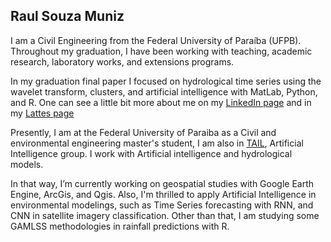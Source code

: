 ## Raul Souza Muniz
I am a Civil Engineering from the Federal University of Paraíba (UFPB). Throughout my graduation, I have been working with teaching, academic research, laboratory works, and extensions programs.

In my graduation final paper I focused on hydrological time series using the wavelet transform, clusters, and artificial intelligence with MatLab, Python, and R. One can see a little bit more about me on my [LinkedIn page](https://www.linkedin.com/in/raul-souza-muniz-2b32b4194/) and in my [Lattes page](http://lattes.cnpq.br/9285097123034953)

Presently, I am at the Federal University of Paraiba as a Civil and environmental engineering master's student, I am also in [TAIL](https://github.com/TailUFPB), Artificial Intelligence group. I work with Artificial intelligence and hydrological models.

In that way, I’m currently working on geospatial studies with Google Earth Engine, ArcGis, and Qgis. Also, I'm thrilled to apply Artificial Intelligence in environmental modelings, such as Time Series forecasting with RNN, and CNN in satellite imagery classification. Other than that, I am studying some GAMLSS methodologies in rainfall predictions with R.
<!--
**souzamuniz/souzamuniz** is a ✨ _special_ ✨ repository because its `README.md` (this file) appears on your GitHub profile.

Here are some ideas to get you started:

- 🔭 I’m currently working on ...
- 🌱 I’m currently learning ...
- 👯 I’m looking to collaborate on ...
- 🤔 I’m looking for help with ...
- 💬 Ask me about ...
- 📫 How to reach me: ...
- 😄 Pronouns: ...
- ⚡ Fun fact: ...
-->
